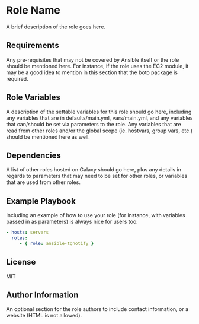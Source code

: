 # Role Name

A brief description of the role goes here.

## Requirements

Any pre-requisites that may not be covered by Ansible itself or the role should
be mentioned here. For instance, if the role uses the EC2 module, it may be a
good idea to mention in this section that the boto package is required.

## Role Variables

A description of the settable variables for this role should go here, including
any variables that are in defaults/main.yml, vars/main.yml, and any variables
that can/should be set via parameters to the role. Any variables that are read
from other roles and/or the global scope (ie. hostvars, group vars, etc.) should
be mentioned here as well.

## Dependencies

A list of other roles hosted on Galaxy should go here, plus any details in
regards to parameters that may need to be set for other roles, or variables that
are used from other roles.

## Example Playbook

Including an example of how to use your role (for instance, with variables
passed in as parameters) is always nice for users too:

```yaml
- hosts: servers
  roles:
     - { role: ansible-tgnotify }
```

## License

MIT

## Author Information

An optional section for the role authors to include contact information, or a
website (HTML is not allowed).
